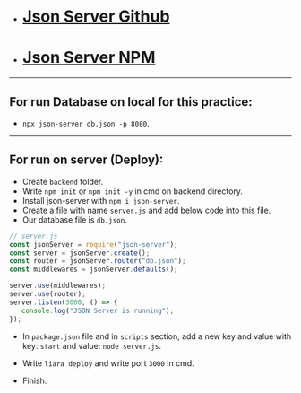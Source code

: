 -  # [Json Server Github](https://github.com/typicode/json-server/tree/v0)

-  # [Json Server NPM](https://www.npmjs.com/package/json-server)

---

## For run Database on local for this practice:

-  `npx json-server db.json -p 8080`.

---

## For run on server (Deploy):

-  Create `backend` folder.
-  Write `npm init` or `npm init -y` in cmd on backend directory.
-  Install json-server with `npm i json-server`.
-  Create a file with name `server.js` and add below code into this file.
-  Our database file is `db.json`.

```js
// server.js
const jsonServer = require("json-server");
const server = jsonServer.create();
const router = jsonServer.router("db.json");
const middlewares = jsonServer.defaults();

server.use(middlewares);
server.use(router);
server.listen(3000, () => {
   console.log("JSON Server is running");
});
```
- In `package.json` file and in `scripts` section, add a new key and value with key: `start` and value: `node server.js`.

- Write `liara deploy` and write port `3000` in cmd.

- Finish.
  
